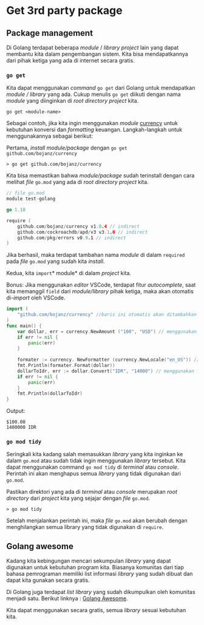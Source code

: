 # Get 3rd party package  

## Package management  
Di Golang terdapat beberapa *module* / *library project* lain yang dapat membantu kita dalam pengembangan sistem. Kita bisa mendapatkannya dari pihak ketiga yang ada di internet secara gratis.

### `go get`  
Kita dapat menggunakan *command* `go get` dari Golang untuk mendapatkan *module / library* yang ada. Cukup menulis `go get` diikuti dengan nama *module* yang diinginkan di *root directory project* kita.
```
go get <module-name>  
```

Sebagai contoh, jika kita ingin menggunakan *module* [currency](https://pkg.go.dev/golang.org/x/text/currency) untuk kebutuhan konversi dan *formatting* keuangan. Langkah-langkah untuk menggunakannya sebagai berikut:

Pertama, *install module/package* dengan `go get github.com/bojanz/currency` 
```
> go get github.com/bojanz/currency  
```

Kita bisa memastikan bahwa *module/package* sudah terinstall dengan cara melihat *file* `go.mod` yang ada di *root directory project* kita.
```go
// file go.mod  
module test-golang  

go 1.18  

require (  
	github.com/bojanz/currency v1.0.4 // indirect 
	github.com/cockroachdb/apd/v3 v3.1.0 // indirect 
	github.com/pkg/errors v0.9.1 // indirect  
)
```
Jika berhasil, maka terdapat tambahan nama *module* di dalam `required` pada *file* `go.mod` yang sudah kita *install*.

Kedua, kita `import`* module* di dalam *project* kita.

Bonus: Jika menggunakan *editor* VSCode, terdapat fitur *autocomplete*, saat kita memanggil `field` dari *module/library* pihak ketiga, maka akan otomatis di-*import* oleh VSCode.
```go
import (  
	"github.com/bojanz/currency" //baris ini otomatis akan ditambahkan oleh editor VSCode  
)
func main() {  
	var dollar, err = currency.NewAmount ("100", "USD") // menggunakan fungsi 'NewAmount' dari package 'currency' 
	if err != nil {  
		panic(err)  
	}  
	
	formater := currency. NewFormatter (currency.NewLocale("en_US")) // menggunakan fungsi 'NewFormatter' 
	fmt.Println(formater.Format(dollar))  
	dollarToIdr, err := dollar.Convert("IDR", "14000") // menggunakan fungsi 'Convert' dari package 'cu 
	if err != nil {  
		panic(err)
	}  
	fmt.Println(dollarToIdr)  
}  
```
Output:
```
$100.00  
1400000 IDR  
```

### `go mod tidy`
Seringkali kita kadang salah memasukkan *library* yang kita inginkan ke dalam `go.mod` atau sudah tidak ingin menggunakan *library* tersebut. Kita dapat menggunakan command `go mod tidy` di *terminal* atau *console*. Perintah ini akan menghapus semua *library* yang tidak digunakan dari `go.mod`.

Pastikan direktori yang ada di *terminal* atau *console* merupakan *root directory* dari *project* kita yang sejajar dengan *file* `go.mod`.  
```
> go mod tidy  
```
Setelah menjalankan perintah ini, maka *file* `go.mod` akan berubah dengan 
menghilangkan semua library yang tidak digunakan di `require`.

## Golang awesome  
Kadang kita kebingungan mencari sekumpulan *library* yang dapat digunakan untuk kebutuhan program kita. Biasanya komunitas dari tiap bahasa pemrograman memiliki list informasi *library* yang sudah dibuat dan dapat kita gunakan secara gratis.

Di Golang juga terdapat *list library* yang sudah dikumpulkan oleh komunitas menjadi satu. Berikut linknya : [Golang Awesome](https://go.libhunt.com/).  

Kita dapat menggunakan secara gratis, semua *library* sesuai kebutuhan kita.  

